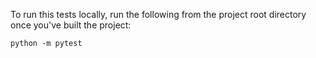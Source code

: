 To run this tests locally, run the following from the project root directory once you've built the project:
```
python -m pytest
```